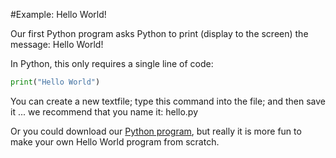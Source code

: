 #Example: Hello World!

Our first Python program asks Python to print (display to the screen) the message:  Hello World!

In Python, this only requires a single line of code:

```python
print("Hello World")
```

You can create a new textfile; type this command into the file; and then save it ... we recommend that you name it: hello.py

Or you could download our <a download href="hello.py">Python program</a>, but really it is more fun to make your own Hello World program from scratch.

